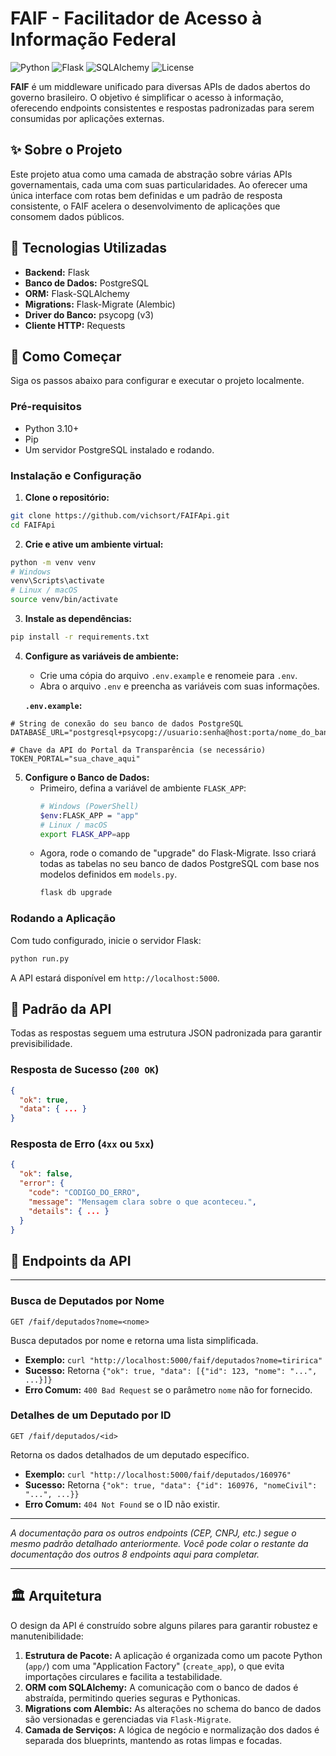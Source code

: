 # FAIF - Facilitador de Acesso à Informação Federal

![Python](https://img.shields.io/badge/Python-3.11+-blue.svg)
![Flask](https://img.shields.io/badge/Flask-3.0-black.svg)
![SQLAlchemy](https://img.shields.io/badge/SQLAlchemy-2.0-orange.svg)
![License](https://img.shields.io/badge/License-MIT-green.svg)

**FAIF** é um middleware unificado para diversas APIs de dados abertos do governo brasileiro. O objetivo é simplificar o acesso à informação, oferecendo endpoints consistentes e respostas padronizadas para serem consumidas por aplicações externas.

## ✨ Sobre o Projeto

Este projeto atua como uma camada de abstração sobre várias APIs governamentais, cada uma com suas particularidades. Ao oferecer uma única interface com rotas bem definidas e um padrão de resposta consistente, o FAIF acelera o desenvolvimento de aplicações que consomem dados públicos.

## 🚀 Tecnologias Utilizadas

* **Backend:** Flask
* **Banco de Dados:** PostgreSQL
* **ORM:** Flask-SQLAlchemy
* **Migrations:** Flask-Migrate (Alembic)
* **Driver do Banco:** psycopg (v3)
* **Cliente HTTP:** Requests

## 🏁 Como Começar

Siga os passos abaixo para configurar e executar o projeto localmente.

### Pré-requisitos

* Python 3.10+
* Pip
* Um servidor PostgreSQL instalado e rodando.

### Instalação e Configuração

1.  **Clone o repositório:**
```bash
git clone https://github.com/vichsort/FAIFApi.git
cd FAIFApi
```

2.  **Crie e ative um ambiente virtual:**
```bash
python -m venv venv
# Windows
venv\Scripts\activate
# Linux / macOS
source venv/bin/activate
```

3.  **Instale as dependências:**
```bash
pip install -r requirements.txt
```

4.  **Configure as variáveis de ambiente:**
    * Crie uma cópia do arquivo `.env.example` e renomeie para `.env`.
    * Abra o arquivo `.env` e preencha as variáveis com suas informações.

    **`.env.example`:**
```env
# String de conexão do seu banco de dados PostgreSQL
DATABASE_URL="postgresql+psycopg://usuario:senha@host:porta/nome_do_banco"

# Chave da API do Portal da Transparência (se necessário)
TOKEN_PORTAL="sua_chave_aqui"
```

5.  **Configure o Banco de Dados:**
    * Primeiro, defina a variável de ambiente `FLASK_APP`:
        ```bash
        # Windows (PowerShell)
        $env:FLASK_APP = "app"
        # Linux / macOS
        export FLASK_APP=app
        ```
    * Agora, rode o comando de "upgrade" do Flask-Migrate. Isso criará todas as tabelas no seu banco de dados PostgreSQL com base nos modelos definidos em `models.py`.
        ```bash
        flask db upgrade
        ```

### Rodando a Aplicação

Com tudo configurado, inicie o servidor Flask:

```bash
python run.py
````

A API estará disponível em `http://localhost:5000`.

## 📖 Padrão da API

Todas as respostas seguem uma estrutura JSON padronizada para garantir previsibilidade.

### Resposta de Sucesso (`200 OK`)

```json
{
  "ok": true,
  "data": { ... }
}
```

### Resposta de Erro (`4xx` ou `5xx`)

```json
{
  "ok": false,
  "error": {
    "code": "CODIGO_DO_ERRO",
    "message": "Mensagem clara sobre o que aconteceu.",
    "details": { ... } 
  }
}
```

## 🔗 Endpoints da API

-----

### Busca de Deputados por Nome

`GET /faif/deputados?nome=<nome>`

Busca deputados por nome e retorna uma lista simplificada.

  * **Exemplo:** `curl "http://localhost:5000/faif/deputados?nome=tiririca"`
  * **Sucesso:** Retorna `{"ok": true, "data": [{"id": 123, "nome": "...", ...}]}`
  * **Erro Comum:** `400 Bad Request` se o parâmetro `nome` não for fornecido.

### Detalhes de um Deputado por ID

`GET /faif/deputados/<id>`

Retorna os dados detalhados de um deputado específico.

  * **Exemplo:** `curl "http://localhost:5000/faif/deputados/160976"`
  * **Sucesso:** Retorna `{"ok": true, "data": {"id": 160976, "nomeCivil": "...", ...}}`
  * **Erro Comum:** `404 Not Found` se o ID não existir.

-----

*A documentação para os outros endpoints (CEP, CNPJ, etc.) segue o mesmo padrão detalhado anteriormente.*
*Você pode colar o restante da documentação dos outros 8 endpoints aqui para completar.*

-----

## 🏛️ Arquitetura

O design da API é construído sobre alguns pilares para garantir robustez e manutenibilidade:

1.  **Estrutura de Pacote:** A aplicação é organizada como um pacote Python (`app/`) com uma "Application Factory" (`create_app`), o que evita importações circulares e facilita a testabilidade.
2.  **ORM com SQLAlchemy:** A comunicação com o banco de dados é abstraída, permitindo queries seguras e Pythonicas.
3.  **Migrations com Alembic:** As alterações no schema do banco de dados são versionadas e gerenciadas via `Flask-Migrate`.
4.  **Camada de Serviços:** A lógica de negócio e normalização dos dados é separada dos blueprints, mantendo as rotas limpas e focadas.
